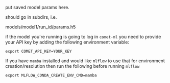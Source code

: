 put saved model params here.

should go in subdirs, i.e.

models/model1/run_id/params.h5


if the model you're running is going to log in `comet-ml` you need to provide
your API key by adding the following environment variable:

`export COMET_API_KEY=YOUR_KEY`

If you have `mamba` installed and would like `mlflow` to use that for environment
creation/resolution then run the following before running `mlflow`

`export MLFLOW_CONDA_CREATE_ENV_CMD=mamba`

